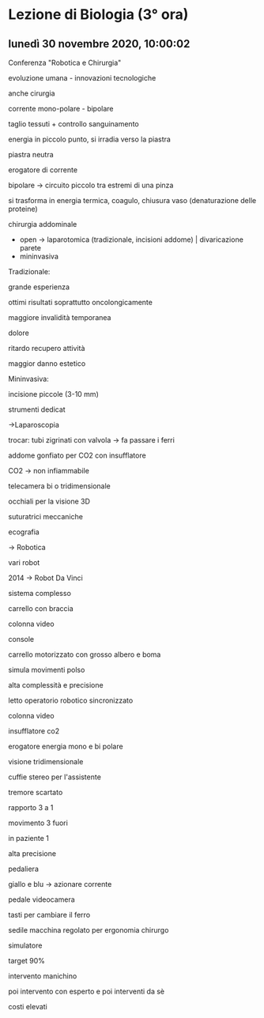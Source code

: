 # Lezione di Biologia (3° ora)

## lunedì 30 novembre 2020, 10:00:02 

Conferenza "Robotica e Chirurgia"

evoluzione umana - innovazioni tecnologiche

anche cirurgia

corrente mono-polare - bipolare

taglio tessuti + controllo sanguinamento

energia in piccolo punto, si irradia verso la piastra

piastra neutra 

erogatore di corrente



bipolare -> circuito piccolo tra estremi di una pinza

si trasforma in energia termica, coagulo, chiusura vaso (denaturazione delle proteine)



chirurgia addominale 

* open -> laparotomica (tradizionale, incisioni addome) | divaricazione parete
* mininvasiva

Tradizionale:

grande esperienza

ottimi risultati soprattutto oncolongicamente

maggiore invalidità temporanea

dolore

ritardo recupero attività

maggior danno estetico



Mininvasiva:

incisione piccole (3-10 mm)

strumenti dedicat

->Laparoscopia

trocar: tubi zigrinati con valvola -> fa passare i ferri

addome gonfiato per CO2 con insufflatore

CO2 -> non infiammabile

telecamera bi o tridimensionale

occhiali per la visione 3D

suturatrici meccaniche

ecografia

-> Robotica

vari robot

2014 -> Robot Da Vinci

sistema complesso

carrello con braccia

colonna video

console

carrello motorizzato con grosso albero e boma

simula movimenti polso

alta complessità e precisione

letto operatorio robotico sincronizzato

colonna video

insufflatore co2

erogatore energia mono e bi polare

visione tridimensionale 

cuffie stereo per l'assistente

tremore scartato

rapporto 3 a 1

movimento 3 fuori

in paziente 1

alta precisione

pedaliera

giallo e blu -> azionare corrente

pedale videocamera

tasti per cambiare il ferro

sedile macchina regolato per ergonomia chirurgo

simulatore

target 90%

intervento manichino

poi intervento con esperto e poi interventi da sè





costi elevati